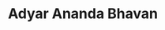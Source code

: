 ---
title: "Adyar Ananda Bhavan"
url: /chennai/adyar-ananda-bhavan-purusawalkam-high-rd/
shop: confectionery
---